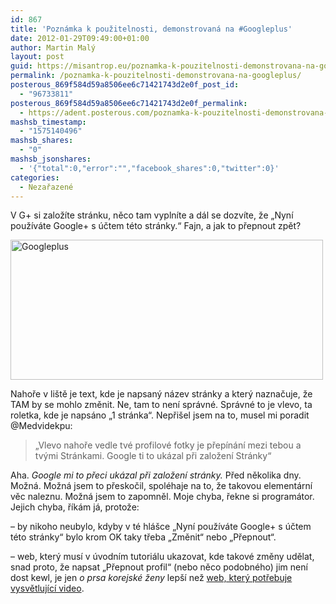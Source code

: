 ```yaml
---
id: 867
title: 'Poznámka k použitelnosti, demonstrovaná na #Googleplus'
date: 2012-01-29T09:49:00+01:00
author: Martin Malý
layout: post
guid: https://misantrop.eu/poznamka-k-pouzitelnosti-demonstrovana-na-googleplus/
permalink: /poznamka-k-pouzitelnosti-demonstrovana-na-googleplus/
posterous_869f584d59a8506ee6c71421743d2e0f_post_id:
  - "96733811"
posterous_869f584d59a8506ee6c71421743d2e0f_permalink:
  - https://adent.posterous.com/poznamka-k-pouzitelnosti-demonstrovana-na-goo
mashsb_timestamp:
  - "1575140496"
mashsb_shares:
  - "0"
mashsb_jsonshares:
  - '{"total":0,"error":"","facebook_shares":0,"twitter":0}'
categories:
  - Nezařazené
---
```

V G+ si založíte stránku, něco tam vyplníte a dál se dozvíte, že &#8222;Nyní používáte Google+ s účtem této stránky.&#8220; Fajn, a jak to přepnout zpět?

<div class="p_embed p_image_embed">
  <a href="https://misantrop.eu/wp-content/uploads/2012/01/googleplus.png.scaled1000.png"><img src="https://misantrop.eu/wp-content/uploads/2012/01/googleplus.png.scaled1000-500x224.png" alt="Googleplus" width="500" height="224" /></a>
</div>

Nahoře v liště je text, kde je napsaný název stránky a který naznačuje, že TAM by se mohlo změnit. Ne, tam to není správné. Správné to je vlevo, ta roletka, kde je napsáno &#8222;1 stránka&#8220;. Nepřišel jsem na to, musel mi poradit @Medvidekpu:

<blockquote class="posterous_medium_quote">
  <p>
    &#8222;Vlevo nahoře vedle tvé profilové fotky je přepínání mezi tebou a tvými Stránkami. Google ti to ukázal při založení Stránky&#8220;
  </p>
</blockquote>

Aha. _Google mi to přeci ukázal při založení stránky._ Před několika dny. Možná. Možná jsem to přeskočil, spoléhaje na to, že takovou elementární věc naleznu. Možná jsem to zapomněl. Moje chyba, řekne si programátor. Jejich chyba, říkám já, protože:

&#8211; by nikoho neubylo, kdyby v té hlášce &#8222;Nyní používáte Google+ s účtem této stránky&#8220; bylo krom OK taky třeba &#8222;Změnit&#8220; nebo &#8222;Přepnout&#8220;.

&#8211; web, který musí v úvodním tutoriálu ukazovat, kde takové změny udělat, snad proto, že napsat &#8222;Přepnout profil&#8220; (nebo něco podobného) jim není dost kewl, je jen _o prsa korejské ženy_ lepší než [web, který potřebuje vysvětlující video](https://siderro.posterous.com/videotutorial-byva-symptom-nemoci).